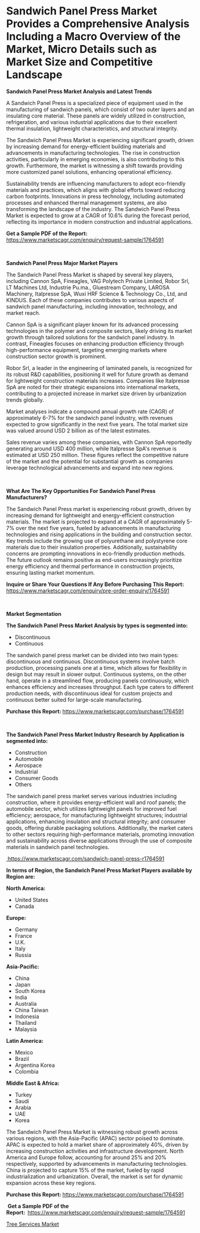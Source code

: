 <p><h1>Sandwich Panel Press Market Provides a Comprehensive Analysis Including a Macro Overview of the Market, Micro Details such as Market Size and Competitive Landscape</h1></p><p><strong>Sandwich Panel Press Market Analysis and Latest Trends</strong></p>
<p><p>A Sandwich Panel Press is a specialized piece of equipment used in the manufacturing of sandwich panels, which consist of two outer layers and an insulating core material. These panels are widely utilized in construction, refrigeration, and various industrial applications due to their excellent thermal insulation, lightweight characteristics, and structural integrity. </p><p>The Sandwich Panel Press Market is experiencing significant growth, driven by increasing demand for energy-efficient building materials and advancements in manufacturing technologies. The rise in construction activities, particularly in emerging economies, is also contributing to this growth. Furthermore, the market is witnessing a shift towards providing more customized panel solutions, enhancing operational efficiency.</p><p>Sustainability trends are influencing manufacturers to adopt eco-friendly materials and practices, which aligns with global efforts toward reducing carbon footprints. Innovations in press technology, including automated processes and enhanced thermal management systems, are also transforming the landscape of the industry. The Sandwich Panel Press Market is expected to grow at a CAGR of 10.6% during the forecast period, reflecting its importance in modern construction and industrial applications.</p></p>
<p><strong>Get a Sample PDF of the Report:&nbsp;</strong> <a href="https://www.marketscagr.com/enquiry/request-sample/1764591?utm_campaign=1126&utm_medium=2&utm_source=Github&utm_content=ia&utm_term=22022025&utm_id=sandwich-panel-press">https://www.marketscagr.com/enquiry/request-sample/1764591</a></p>
<p>&nbsp;</p>
<p><strong>Sandwich Panel Press Major Market Players</strong></p>
<p><p>The Sandwich Panel Press Market is shaped by several key players, including Cannon SpA, Fineagles, VAG Polytech Private Limited, Robor Srl, LT Machines Ltd, Industrie Pu.ma., Gluestream Company, LAROSA Machinery, Italpresse SpA, Wuxi HRF Science & Technology Co., Ltd, and KINDUS. Each of these companies contributes to various aspects of sandwich panel manufacturing, including innovation, technology, and market reach.</p><p>Cannon SpA is a significant player known for its advanced processing technologies in the polymer and composite sectors, likely driving its market growth through tailored solutions for the sandwich panel industry. In contrast, Fineagles focuses on enhancing production efficiency through high-performance equipment, targeting emerging markets where construction sector growth is prominent.</p><p>Robor Srl, a leader in the engineering of laminated panels, is recognized for its robust R&D capabilities, positioning it well for future growth as demand for lightweight construction materials increases. Companies like Italpresse SpA are noted for their strategic expansions into international markets, contributing to a projected increase in market size driven by urbanization trends globally.</p><p>Market analyses indicate a compound annual growth rate (CAGR) of approximately 6-7% for the sandwich panel industry, with revenues expected to grow significantly in the next five years. The total market size was valued around USD 2 billion as of the latest estimates.</p><p>Sales revenue varies among these companies, with Cannon SpA reportedly generating around USD 400 million, while Italpresse SpA's revenue is estimated at USD 250 million. These figures reflect the competitive nature of the market and the potential for substantial growth as companies leverage technological advancements and expand into new regions.</p></p>
<p>&nbsp;</p>
<p><strong>What Are The Key Opportunities For Sandwich Panel Press Manufacturers?</strong></p>
<p><p>The Sandwich Panel Press market is experiencing robust growth, driven by increasing demand for lightweight and energy-efficient construction materials. The market is projected to expand at a CAGR of approximately 5-7% over the next five years, fueled by advancements in manufacturing technologies and rising applications in the building and construction sector. Key trends include the growing use of polyurethane and polystyrene core materials due to their insulation properties. Additionally, sustainability concerns are prompting innovations in eco-friendly production methods. The future outlook remains positive as end-users increasingly prioritize energy efficiency and thermal performance in construction projects, ensuring lasting market momentum.</p></p>
<p><strong>Inquire or Share Your Questions If Any Before Purchasing This Report:</strong> <a href="https://www.marketscagr.com/enquiry/pre-order-enquiry/1764591?utm_campaign=1126&utm_medium=2&utm_source=Github&utm_content=ia&utm_term=22022025&utm_id=sandwich-panel-press">https://www.marketscagr.com/enquiry/pre-order-enquiry/1764591</a></p>
<p>&nbsp;</p>
<p><strong>Market Segmentation</strong></p>
<p><strong>The Sandwich Panel Press Market Analysis by types is segmented into:</strong></p>
<p><ul><li>Discontinuous</li><li>Continuous</li></ul></p>
<p><p>The sandwich panel press market can be divided into two main types: discontinuous and continuous. Discontinuous systems involve batch production, processing panels one at a time, which allows for flexibility in design but may result in slower output. Continuous systems, on the other hand, operate in a streamlined flow, producing panels continuously, which enhances efficiency and increases throughput. Each type caters to different production needs, with discontinuous ideal for custom projects and continuous better suited for large-scale manufacturing.</p></p>
<p><strong>Purchase this Report:&nbsp;</strong><a href="https://www.marketscagr.com/purchase/1764591?utm_campaign=1126&utm_medium=2&utm_source=Github&utm_content=ia&utm_term=22022025&utm_id=sandwich-panel-press">https://www.marketscagr.com/purchase/1764591</a></p>
<p>&nbsp;</p>
<p><strong>The Sandwich Panel Press Market Industry Research by Application is segmented into:</strong></p>
<p><ul><li>Construction</li><li>Automobile</li><li>Aerospace</li><li>Industrial</li><li>Consumer Goods</li><li>Others</li></ul></p>
<p><p>The sandwich panel press market serves various industries including construction, where it provides energy-efficient wall and roof panels; the automobile sector, which utilizes lightweight panels for improved fuel efficiency; aerospace, for manufacturing lightweight structures; industrial applications, enhancing insulation and structural integrity; and consumer goods, offering durable packaging solutions. Additionally, the market caters to other sectors requiring high-performance materials, promoting innovation and sustainability across diverse applications through the use of composite materials in sandwich panel technologies.</p></p>
<p><a href="https://www.marketscagr.com/sandwich-panel-press-r1764591?utm_campaign=1126&utm_medium=2&utm_source=Github&utm_content=ia&utm_term=22022025&utm_id=sandwich-panel-press">&nbsp;https://www.marketscagr.com/sandwich-panel-press-r1764591</a></p>
<p><strong>In terms of Region, the Sandwich Panel Press Market Players available by Region are:</strong></p>
<p>
    <p> <strong> North America: </strong>
        <ul>
            <li>United States</li>
            <li>Canada</li>
        </ul>
        </p> 
    <p> <strong> Europe: </strong>
        <ul>
            <li>Germany</li>
            <li>France</li>
            <li>U.K.</li>
            <li>Italy</li>
            <li>Russia</li>
        </ul>
        </p> 
    <p> <strong> Asia-Pacific: </strong>
        <ul>
            <li>China</li>
            <li>Japan</li>
            <li>South Korea</li>
            <li>India</li>
            <li>Australia</li>
            <li>China Taiwan</li>
            <li>Indonesia</li>
            <li>Thailand</li>
            <li>Malaysia</li>
        </ul>
        </p> 
    <p> <strong> Latin America: </strong>
        <ul>
            <li>Mexico</li>
            <li>Brazil</li>
            <li>Argentina Korea</li>
            <li>Colombia</li>
        </ul>
        </p> 
    <p> <strong> Middle East & Africa: </strong>
        <ul>
            <li>Turkey</li>
            <li>Saudi</li>
            <li>Arabia</li>
            <li>UAE</li>
            <li>Korea</li>
        </ul>
    </p>
    </p>
<p><p>The Sandwich Panel Press Market is witnessing robust growth across various regions, with the Asia-Pacific (APAC) sector poised to dominate. APAC is expected to hold a market share of approximately 40%, driven by increasing construction activities and infrastructure development. North America and Europe follow, accounting for around 25% and 20% respectively, supported by advancements in manufacturing technologies. China is projected to capture 15% of the market, fueled by rapid industrialization and urbanization. Overall, the market is set for dynamic expansion across these key regions.</p></p>
<p><strong>Purchase this Report: </strong><a href="https://www.marketscagr.com/purchase/1764591?utm_campaign=1126&utm_medium=2&utm_source=Github&utm_content=ia&utm_term=22022025&utm_id=sandwich-panel-press">https://www.marketscagr.com/purchase/1764591</a></p>
<p>&nbsp;<strong>Get a Sample PDF of the Report:&nbsp;&nbsp;</strong><a href="https://www.marketscagr.com/enquiry/request-sample/1764591?utm_campaign=1126&utm_medium=2&utm_source=Github&utm_content=ia&utm_term=22022025&utm_id=sandwich-panel-press">https://www.marketscagr.com/enquiry/request-sample/1764591</a></p>
<p><strong></strong></p>
<p><p><a href="https://github.com/julyju69/Market-Research-Report-List-6/blob/main/tree-services-market.md?utm_campaign=1126&utm_medium=2&utm_source=Github&utm_content=ia&utm_term=22022025&utm_id=sandwich-panel-press">Tree Services Market</a></p></p>